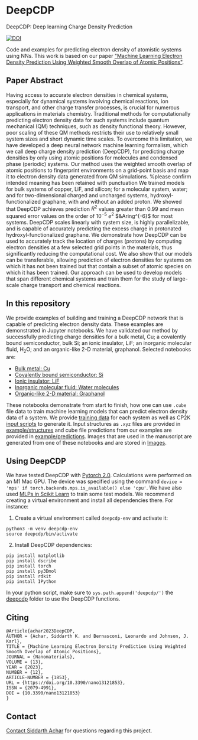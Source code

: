 # DeepCDP
DeepCDP: Deep learning Charge Density Prediction

[![DOI](https://img.shields.io/badge/DOI-10.3390%2Fnano13121853-blue)](https://doi.org/10.3390/nano13121853)

Code and examples for predicting electron density of atomistic systems using NNs. This work is based on our paper ["Machine Learning Electron Density Prediction Using Weighted Smooth Overlap of Atomic Positions"](https://doi.org/10.3390/nano13121853). 

## Paper Abstract
Having access to accurate electron densities in chemical systems, especially for dynamical systems involving chemical reactions, ion transport, and other charge transfer processes, is crucial for numerous applications in materials chemistry. Traditional methods for computationally predicting electron density data for such systems include quantum mechanical (QM) techniques, such as density functional theory. However, poor scaling of these QM methods restricts their use to relatively small system sizes and short dynamic time scales. To overcome this limitation, we have developed a deep neural network machine learning formalism, which we call deep charge density prediction (DeepCDP), for predicting charge densities by only using atomic positions for molecules and condensed phase (periodic) systems. Our method uses the weighted smooth overlap of atomic positions to fingerprint environments on a grid-point basis and map it to electron density data generated from QM simulations. %please confirm intended meaning has been retained with punctuation
We trained models for bulk systems of copper, LiF, and silicon; for a molecular system, water; and for two-dimensional charged and uncharged systems, hydroxyl-functionalized graphane, with and without an added proton. We showed that DeepCDP achieves prediction $R^2$ values greater than 0.99 and mean squared error values on the order of $10^{-5}$ $e^2$  $&Aring^{-6}$ for most systems. DeepCDP scales linearly with system size, is highly parallelizable, and is capable of accurately predicting the  excess charge in protonated hydroxyl-functionalized graphane. We demonstrate how DeepCDP can be used to accurately track the location of charges (protons) by computing electron densities at a few selected grid points in the materials, thus significantly reducing the computational cost. We also show that our models can be transferable, allowing prediction of electron densities for systems on which it has not been trained but that contain a subset of atomic species on which it has been trained. Our approach can be used to develop models that span different chemical systems and train them for the study of large-scale charge transport and chemical reactions.

## In this repository
We provide examples of building and training a DeepCDP network that is capable of predicting electron density data. These examples are demonstrated in Jupyter notebooks.  We have validated our method by successfully predicting charge densities for a bulk metal, Cu; a covalently bound semiconductor, bulk Si; an ionic insulator, LiF; an inorganic molecular fluid, H<sub>2</sub>O; and an organic-like 2-D material, graphanol. Selected notebooks are: 

 - [Bulk metal: Cu](Bulk-Copper-SOAP-importance.ipynb)
 - [Covalently bound semiconductor: Si](Bulk-Si.ipynb)
 - [Ionic insulator: LiF](LiF.ipynb)
 - [Inorganic molecular fluid: Water molecules](Water-5-model-largeR-MAE.ipynb)
 - [Organic-like 2-D material: Graphanol](GOH_24C-charged-model-electron-contraint.ipynb)

These notebooks demonstrate from start to finish, how one can use `.cube` file data to train machine learning models that can predict electron density data of a system. We provide [training data](data/) for each system as well as CP2K [input scripts](cp2k/) to generate it. Input structures as `.xyz` files are provided in [example/structures](example/structures) and cube file predictions from our examples are provided in [example/predictions](example/predictions). Images that are used in the manuscript are generated from one of these notebooks and are stored in [Images](Images). 

## Using DeepCDP

We have tested DeepCDP with [Pytorch 2.0](https://pytorch.org/get-started/pytorch-2.0/). Calculations were performed on an M1 Mac GPU. The device was specified using the command `device = 'mps' if torch.backends.mps.is_available() else 'cpu'`. We have also used [MLPs in Scikit Learn](https://scikit-learn.org/stable/modules/generated/sklearn.neural_network.MLPRegressor.html) to train some test models. We recommend creating a virtual environment and install all dependencies there. For instance:

1. Create a virtual environment called `deepcdp-env` and activate it:

```
python3 -m venv deepcdp-env
source deepcdp/bin/activate
```

2. Install DeepCDP dependencies:

```
pip install matplotlib
pip install dscribe
pip install torch
pip install py3Dmol
pip install rdkit
pip install IPython
```

In your python script, make sure to `sys.path.append('deepcdp/')` the [deepcdp](deepcdp/) folder to use the DeepCDP functions.

## Citing 

```
@Article{achar2023DeepCDP,
AUTHOR = {Achar, Siddarth K. and Bernasconi, Leonardo and Johnson, J. Karl},
TITLE = {Machine Learning Electron Density Prediction Using Weighted Smooth Overlap of Atomic Positions},
JOURNAL = {Nanomaterials},
VOLUME = {13},
YEAR = {2023},
NUMBER = {12},
ARTICLE-NUMBER = {1853},
URL = {https://doi.org/10.3390/nano13121853},
ISSN = {2079-4991},
DOI = {10.3390/nano13121853}
}
```

## Contact

[Contact Siddarth Achar](mailto:ska31@pitt.edu) for questions regarding this project. 
